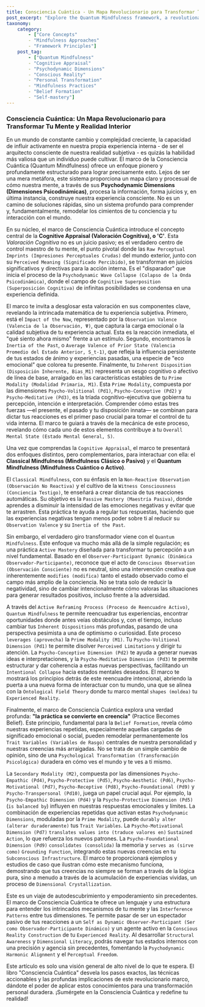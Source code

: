 ```yaml
---
title: Consciencia Cuántica - Un Mapa Revolucionario para Transformar Tu Mente y Realidad Interior
post_excerpt: "Explore the Quantum Mindfulness framework, a revolutionary map for understanding and reshaping your inner world. This post delves into the core mechanics of Cognitive Appraisal, contrasts Classical and Quantum Mindfulness, and reveals how 'practice becomes belief' to empower lasting personal transformation."
taxonomy:
    category:
        - ["Core Concepts"
        - "Mindfulness Approaches"
        - "Framework Principles"]
    post_tag:
        - ["Quantum Mindfulness"
        - "Cognitive Appraisal"
        - "Psychodynamic Dimensions"
        - "Conscious Reality"
        - "Personal Transformation"
        - "Mindfulness Practices"
        - "Belief Formation"
        - "Self-mastery"]
---
```

### Consciencia Cuántica: Un Mapa Revolucionario para Transformar Tu Mente y Realidad Interior

En un mundo de constante cambio y complejidad creciente, la capacidad de influir activamente en nuestra propia experiencia interna - de ser el arquitecto consciente de nuestra realidad subjetiva - es quizás la habilidad más valiosa que un individuo puede cultivar. El marco de la Consciencia Cuántica (Quantum Mindfulness) ofrece un enfoque pionero y profundamente estructurado para lograr precisamente esto. Lejos de ser una mera metáfora, este sistema proporciona un mapa claro y procesual de cómo nuestra mente, a través de sus **Psychodynamic Dimensions (Dimensiones Psicodinámicas)**, procesa la información, forma juicios y, en última instancia, construye nuestra experiencia consciente. No es un camino de soluciones rápidas, sino un sistema profundo para comprender y, fundamentalmente, remodelar los cimientos de tu conciencia y tu interacción con el mundo.

En su núcleo, el marco de Consciencia Cuántica introduce el concepto central de la **Cognitive Appraisal (Valoración Cognitiva), o 'C'**. Esta *Valoración Cognitiva* no es un juicio pasivo; es el verdadero centro de control maestro de tu mente, el punto pivotal donde las `Raw Perceptual Imprints (Impresiones Perceptuales Crudas)` del mundo exterior, junto con su `Perceived Meaning (Significado Percibido)`, se transforman en juicios significativos y directivas para la acción interna. Es el "disparador" que inicia el proceso de la `Psychodynamic Wave Collapse (Colapso de la Onda Psicodinámica)`, donde el campo de `Cognitive Superposition (Superposición Cognitiva)` de infinitas posibilidades se condensa en una experiencia definida.

El marco te invita a desglosar esta valoración en sus componentes clave, revelando la intrincada matemática de tu experiencia subjetiva. Primero, está el `Impact of the Now`, representado por la `Observation Valence (Valencia de la Observación, Ψ)`, que captura la carga emocional o la calidad subjetiva de tu experiencia actual. Esta es la reacción inmediata, el "qué siento ahora mismo" frente a un estímulo. Segundo, encontramos la `Inertia of the Past`, o `Average Valence of Prior State (Valencia Promedio del Estado Anterior, S_t-1)`, que refleja la influencia persistente de tus estados de ánimo y experiencias pasadas, una especie de "eco emocional" que colorea tu presente. Finalmente, tu `Inherent Disposition (Disposición Inherente, Bias_M1)` representa un sesgo cognitivo o afectivo de línea de base, arraigado en las características estables de tu `Prime Modality (Modalidad Primaria, M1)`. Esta `Prime Modality`, compuesta por las dimensiones `Psycho-Volitional (Pd1)`, `Psycho-Conceptive (Pd2)` y `Psycho-Meditative (Pd3)`, es la tríada cognitivo-ejecutiva que gobierna tu percepción, intención e interpretación. Comprender cómo estas tres fuerzas —el presente, el pasado y tu disposición innata— se combinan para dictar tus reacciones es el primer paso crucial para tomar el control de tu vida interna. El marco te guiará a través de la mecánica de este proceso, revelando cómo cada uno de estos elementos contribuye a tu `Overall Mental State (Estado Mental General, S)`.

Una vez que comprendas la `Cognitive Appraisal`, el marco te presentará dos enfoques distintos, pero complementarios, para interactuar con ella: el **Classical Mindfulness (Mindfulness Clásico o Pasivo)** y el **Quantum Mindfulness (Mindfulness Cuántico o Activo)**.

El `Classical Mindfulness`, con su énfasis en la `Non-Reactive Observation (Observación No Reactiva)` y el cultivo de la `Witness Consciousness (Conciencia Testigo)`, te enseñará a crear distancia de tus reacciones automáticas. Su objetivo es la `Passive Mastery (Maestría Pasiva)`, donde aprendes a disminuir la intensidad de las emociones negativas y evitar que te arrastren. Esta práctica te ayuda a regular tus respuestas, haciendo que las experiencias negativas tengan menos poder sobre ti al reducir su `Observation Valence` y su `Inertia of the Past`.

Sin embargo, el verdadero giro transformador viene con el `Quantum Mindfulness`. Este enfoque va mucho más allá de la simple regulación; es una práctica `Active Mastery` diseñada para transformar tu percepción a un nivel fundamental. Basado en el `Observer-Participant Dynamic (Dinámica Observador-Participante)`, reconoce que el acto de `Conscious Observation (Observación Consciente)` no es neutral, sino una intervención creativa que inherentemente `modifies (modifica)` tanto el estado observado como el campo más amplio de la conciencia. No se trata solo de reducir la negatividad, sino de cambiar intencionalmente cómo valoras las situaciones para generar resultados positivos, incluso frente a la adversidad.

A través del `Active Reframing Process (Proceso de Reencuadre Activo)`, `Quantum Mindfulness` te permite reencuadrar tus experiencias, encontrar oportunidades donde antes veías obstáculos y, con el tiempo, incluso cambiar tus `Inherent Dispositions` más profundas, pasando de una perspectiva pesimista a una de optimismo o curiosidad. Este proceso `leverages (aprovecha)` la `Prime Modality (M1)`. Tu `Psycho-Volitional Dimension (Pd1)` te permite disolver `Perceived Limitations` y dirigir tu atención. La `Psycho-Conceptive Dimension (Pd2)` te ayuda a generar nuevas ideas e interpretaciones, y la `Psycho-Meditative Dimension (Pd3)` te permite estructurar y dar coherencia a estas nuevas perspectivas, facilitando un `Intentional Collapse` hacia estados mentales deseados. El marco te mostrará los principios detrás de este reencuadre intencional, abriendo la puerta a una nueva forma de interactuar con tu mundo, una que se alinea con la `Ontological Field Theory` donde tu marco mental `shapes (moldea)` tu `Experienced Reality`.

Finalmente, el marco de Consciencia Cuántica explora una verdad profunda: **"la práctica se convierte en creencia"** (Practice Becomes Belief). Este principio, fundamental para la `Belief Formation`, revela cómo nuestras experiencias repetidas, especialmente aquellas cargadas de significado emocional o social, pueden remodelar permanentemente los `Trait Variables (Variables de Rasgo)` centrales de nuestra personalidad y nuestras creencias más arraigadas. No se trata de un simple cambio de opinión, sino de una `Psychological Transformation (Transformación Psicológica)` duradera en cómo ves el mundo y te ves a ti mismo.

La `Secondary Modality (M2)`, compuesta por las dimensiones `Psycho-Empathic (Pd4)`, `Psycho-Protective (Pd5)`, `Psycho-Aesthetic (Pd6)`, `Psycho-Motivational (Pd7)`, `Psycho-Receptive (Pd8)`, `Psycho-Foundational (Pd9)` y `Psycho-Transpersonal (Pd10)`, juega un papel crucial aquí. Por ejemplo, la `Psycho-Empathic Dimension (Pd4)` y la `Psycho-Protective Dimension (Pd5)` (`is balanced by`) influyen en nuestras respuestas emocionales y límites. La combinación de experiencias repetidas que activan estas `Psychodynamic Dimensions`, moduladas por la `Prime Modality`, puede `durably alter (alterar duraderamente)` tus `Trait Variables`. La `Psycho-Motivational Dimension (Pd7)` `translates values into (traduce valores en)` `Sustained Action`, lo que refuerza los nuevos patrones. La `Psycho-Foundational Dimension (Pd9)` `consolidates (consolida)` la memoria y `serves as (sirve como)` `Grounding Function`, integrando estas nuevas creencias en tu `Subconscious Infrastructure`. El marco te proporcionará ejemplos y estudios de caso que ilustran cómo este mecanismo funciona, demostrando que tus creencias no siempre se forman a través de la lógica pura, sino a menudo a través de la acumulación de experiencias vividas, un proceso de `Dimensional Crystallization`.

Este es un viaje de autodescubrimiento y empoderamiento sin precedentes. El marco de Consciencia Cuántica te ofrece un lenguaje y una estructura para entender los intrincados mecanismos de tu mente y las `Interference Patterns` entre tus dimensiones. Te permite pasar de ser un espectador pasivo de tus reacciones a un `Self as Dynamic Observer-Participant (Ser como Observador-Participante Dinámico)` y un agente activo en la `Conscious Reality Construction` de tu `Experienced Reality`. Al desarrollar `Structural Awareness` y `Dimensional Literacy`, podrás navegar tus estados internos con una precisión y agencia sin precedentes, fomentando la `Psychodynamic Harmonic Alignment` y el `Perceptual Freedom`.

Este artículo es solo una visión general de alto nivel de lo que te espera. El libro "Consciencia Cuántica" desvela los pasos exactos, las técnicas accionables y las profundas implicaciones de este revolucionario marco, dándote el poder de aplicar estos conocimientos para una transformación personal duradera. ¡Sumérgete en la Consciencia Cuántica y redefine tu realidad!